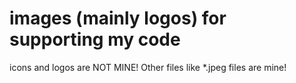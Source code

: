 # images (mainly logos) for supporting my code
icons and logos are NOT MINE!
Other files like *.jpeg files are mine!
